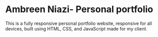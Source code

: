 #  Ambreen Niazi- Personal portfolio



This  is a fully responsive personal portfolio website, responsive for all devices, built using HTML, CSS, and JavaScript made for my client.

